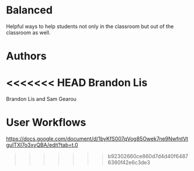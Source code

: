 # Balanced
Helpful ways to help students not only in the classroom but out of the classroom as well. 


# Authors
<<<<<<< HEAD
Brandon Lis
=======
Brandon Lis and Sam Gearou

# User Workflows
https://docs.google.com/document/d/1byKfS007qVog85Owek7ne9NwfntVtguITXI7o3xyQBA/edit?tab=t.0
>>>>>>> b92302660ce860d7d4d40f64876360f42e6c3de3
